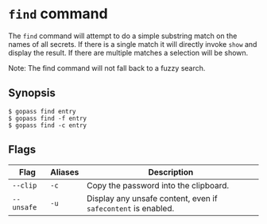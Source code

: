 # `find` command

The `find` command will attempt to do a simple substring match on the names of all secrets.
If there is a single match it will directly invoke `show` and display the result.
If there are multiple matches a selection will be shown.

Note: The find command will not fall back to a fuzzy search.

## Synopsis

```
$ gopass find entry
$ gopass find -f entry
$ gopass find -c entry
```

## Flags

| Flag       | Aliases | Description                                                   |
|------------|---------|---------------------------------------------------------------|
| `--clip`   | `-c`    | Copy the password into the clipboard.                         |
| `--unsafe` | `-u`    | Display any unsafe content, even if `safecontent` is enabled. |

